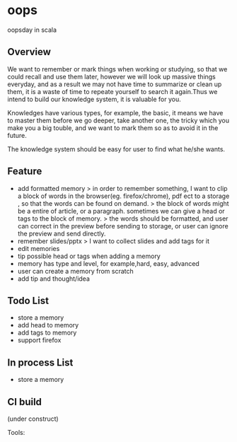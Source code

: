 oops
====

oopsday in scala


Overview
--------

We want to remember or mark things when working or studying, so that we could recall and use them later, however we will look up massive things everyday, and as a result we may not have time to summarize or clean up them, it is a waste of time to repeate yourself to search it again.Thus we intend to build our knowledge system, it is valuable for you.

Knowledges have various types, for example, the basic, it means we have to master them before we go deeper, take another one, the tricky which you make you a big touble, and we want to mark them so as to avoid it in the future.

The knowledge system should be easy for user to find what he/she wants.


Feature
-------
* add formatted memory
        > in order to remember something, I want to clip a block of words in the browser(eg. firefox/chrome), pdf ect to a storage , so that the words can be found on demand. 
        > the block of words might be a entire of article, or a paragraph. sometimes we can give a head or tags to the block of memory.
        > the words should be formatted, and user can correct in the preview before sending to storage, or user can ignore the preview and send directly.
* remember slides/pptx
        > I want to collect slides and add tags for it
* edit memories
* tip possible head or tags when adding a memory
* memory has type and level, for example,hard, easy, advanced
* user can create a memory from scratch
* add tip and thought/idea

Todo List
---------
* store a memory
* add head to memory
* add tags to memory
* support firefox

In process List
---------------
* store a memory


CI build
--------

(under construct)


Tools:


